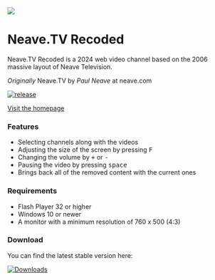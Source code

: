 <img src="https://repository-images.githubusercontent.com/818504704/e7489de3-3712-49bd-9c84-8168b278d4bd">

# Neave.TV Recoded
Neave.TV Recoded is a 2024 web video channel based on the 2006 massive layout of Neave Television.

<i>Originally</i> Neave.TV by <i>Paul Neave</i> at neave.com

[![release](https://img.shields.io/badge/release-v1.0.0-crimson?style=flat&link=https://github.com/Danbytronic/neave.tv-recoded/releases/latest)](https://github.com/Danbytronic/neave.tv-recoded/releases/latest)

<a href="https://danbytronic.github.io/neave.tv-recoded/">Visit the homepage</a>

### Features
* Selecting channels along with the videos
* Adjusting the size of the screen by pressing <kbd>F</kbd>
* Changing the volume by <kbd>+</kbd> or <kbd>-</kbd>
* Pausing the video by pressing <kbd>space</kbd>
* Brings back all of the removed content with the current ones

### Requirements
* Flash Player 32 or higher
* Windows 10 or newer
* A monitor with a minimum resolution of 760 x 500 (4:3)

### Download
You can find the latest stable version here:

[![Downloads](https://img.shields.io/badge/Downloads-1.05%20GB-yellow?style=for-the-badge&logo=github&link=https://github.com/Danbytronic/neave.tv-recoded/releases/latest)](https://github.com/Danbytronic/neave.tv-recoded/releases/latest)
